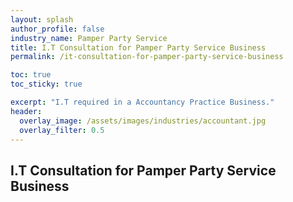 ```yaml
---
layout: splash 
author_profile: false 
industry_name: Pamper Party Service
title: I.T Consultation for Pamper Party Service Business
permalink: /it-consultation-for-pamper-party-service-business

toc: true
toc_sticky: true

excerpt: "I.T required in a Accountancy Practice Business."
header:
  overlay_image: /assets/images/industries/accountant.jpg
  overlay_filter: 0.5 
---
```


## I.T Consultation for Pamper Party Service Business